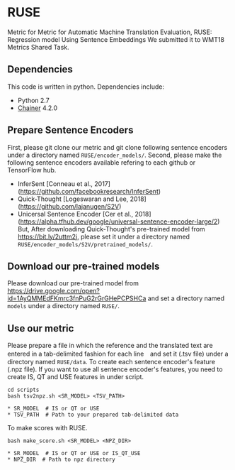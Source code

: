 # RUSE
Metric for Metric for Automatic Machine Translation Evaluation, RUSE: Regression model Using Sentence Embeddings
We submitted it to WMT18 Metrics Shared Task.

## Dependencies
This code is written in python. Dependencies include:
* Python 2.7
* [Chainer](https://chainer.org/) 4.2.0


## Prepare Sentence Encoders
First, please git clone our metric and git clone following sentence encoders under a directory named `RUSE/encoder_models/`.
Second, please make the following sentence encoders available refering to each github or TensorFlow hub.
* InferSent \[Conneau et al., 2017\] (https://github.com/facebookresearch/InferSent)
* Quick-Thought \[Logeswaran and Lee, 2018] (https://github.com/lajanugen/S2V)
* Unicersal Sentence Encoder \[Cer et al., 2018\] (https://alpha.tfhub.dev/google/universal-sentence-encoder-large/2)
But, After downloading Quick-Thought's pre-trained model from https://bit.ly/2uttm2j, please set it under a directory named `RUSE/encoder_models/S2V/pretrained_models/`.

## Download our pre-trained models
Please download our pre-trained model from https://drive.google.com/open?id=1AyQMMEdFKmrc3fnPuG2rGrGHePCPSHCa and set a directory named `models` under a directory named `RUSE/`.

## Use our metric
Please prepare a file in which the reference and the translated text are entered in a tab-delimited fashion for each line　and set it (.tsv file) under a directory named `RUSE/data`.
To create each sentence encoder's feature (.npz file).
If you want to use all sentence encoder's features, you need to create IS, QT and USE features in under script.
```
cd scripts
bash tsv2npz.sh <SR_MODEL> <TSV_PATH>
```
```
* SR_MODEL  # IS or QT or USE
* TSV_PATH  # Path to your prepared tab-delimited data
```
To make scores with RUSE.
```
bash make_score.sh <SR_MODEL> <NPZ_DIR>
```
```
* SR_MODEL  # IS or QT or USE or IS_QT_USE
* NPZ_DIR  # Path to npz directory
```
